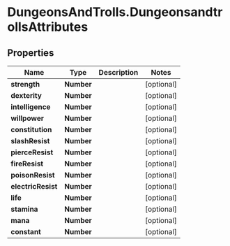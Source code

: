 # DungeonsAndTrolls.DungeonsandtrollsAttributes

## Properties

Name | Type | Description | Notes
------------ | ------------- | ------------- | -------------
**strength** | **Number** |  | [optional] 
**dexterity** | **Number** |  | [optional] 
**intelligence** | **Number** |  | [optional] 
**willpower** | **Number** |  | [optional] 
**constitution** | **Number** |  | [optional] 
**slashResist** | **Number** |  | [optional] 
**pierceResist** | **Number** |  | [optional] 
**fireResist** | **Number** |  | [optional] 
**poisonResist** | **Number** |  | [optional] 
**electricResist** | **Number** |  | [optional] 
**life** | **Number** |  | [optional] 
**stamina** | **Number** |  | [optional] 
**mana** | **Number** |  | [optional] 
**constant** | **Number** |  | [optional] 


